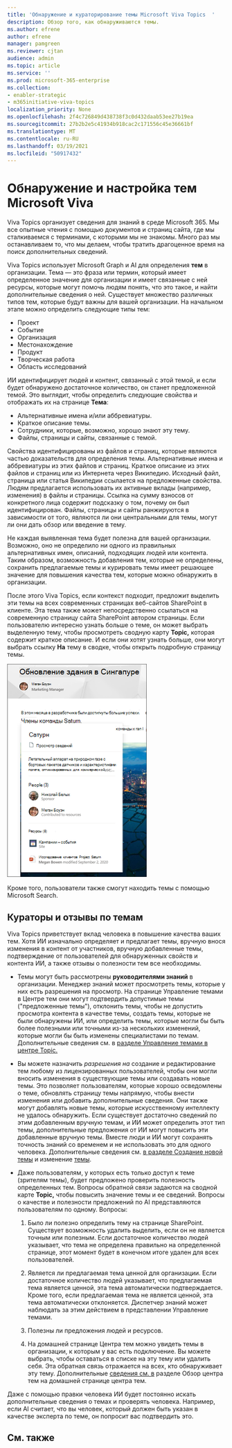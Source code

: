 ```yaml
---
title: 'Обнаружение и кураторирование темы Microsoft Viva Topics  '
description: Обзор того, как обнаруживаются темы.
ms.author: efrene
author: efrene
manager: pamgreen
ms.reviewer: cjtan
audience: admin
ms.topic: article
ms.service: ''
ms.prod: microsoft-365-enterprise
ms.collection:
- enabler-strategic
- m365initiative-viva-topics
localization_priority: None
ms.openlocfilehash: 2f4c726849d438738f3c0d432daab53ee27b19ea
ms.sourcegitcommit: 27b2b2e5c41934b918cac2c171556c45e36661bf
ms.translationtype: MT
ms.contentlocale: ru-RU
ms.lasthandoff: 03/19/2021
ms.locfileid: "50917432"
---
```

# <a name="microsoft-viva-topics-discovery-and-curation"></a>Обнаружение и настройка тем Microsoft Viva 

Viva Topics организует сведения для знаний в среде Microsoft 365. Мы все опытные чтения с помощью документов и страниц сайта, где мы сталкиваемся с терминами, с которыми мы не знакомы. Много раз мы останавливаем то, что мы делаем, чтобы тратить драгоценное время на поиск дополнительных сведений.

Viva Topics использует Microsoft Graph и AI для определения **тем** в организации.  Тема — это фраза или термин, который имеет определенное значение для организации и имеет связанные с ней ресурсы, которые могут помочь людям понять, что это такое, и найти дополнительные сведения о ней. Существует множество различных типов тем, которые будут важны для вашей организации. На начальном этапе можно определить следующие типы тем:
- Проект
- Событие
- Организация
- Местонахождение
- Продукт
- Творческая работа
- Область исследований

ИИ идентифицирует людей и контент, связанный с этой темой, и если будет обнаружено достаточное количество, он станет предложенной темой. Это выглядит, чтобы определить следующие свойства и отображать их на странице **Тема**:
- Альтернативные имена и/или аббревиатуры.
- Краткое описание темы.
- Сотрудники, которые, возможно, хорошо знают эту тему.
- Файлы, страницы и сайты, связанные с темой.

Свойства идентифицированы из файлов и страниц, которые являются частью доказательств для определения темы. Альтернативные имена и аббревиатуры из этих файлов и страниц. Краткое описание из этих файлов и страниц или из Интернета через Википедию. Исходный файл, страница или статья Википедии ссылается на предложенные свойства. Людям предлагается использовать их активные вклады (например, изменения) в файлы и страницы. Ссылка на сумму взносов от конкретного лица содержит подсказку о том, почему он был идентифицирован. Файлы, страницы и сайты ранжируются в зависимости от того, являются ли они центральными для темы, могут ли они дать обзор или введение в тему. 

Не каждая выявленная тема будет полезна для вашей организации. Возможно, оно не определило ни одного из правильных альтернативных имен, описаний, подходящих людей или контента. Таким образом, возможность добавления тем, которые не определены, сохранить предлагаемые темы и курировать темы имеет решающее значение для повышения качества тем, которые можно обнаружить в организации.

После этого Viva Topics, если контекст подходит, предложит выделить эти темы на всех современных страницах веб-сайтов SharePoint в клиенте. Эта тема также может непосредственно ссылаться на современную страницу сайта SharePoint автором страницы. Если пользователю интересно узнать больше о теме, он может выбрать выделенную тему, чтобы просмотреть сводную карту **Topic,** которая содержит краткое описание. И если они хотят узнать больше, они могут выбрать ссылку **На** тему в сводке, чтобы открыть подробную страницу темы.

![Выделение тем](../media/knowledge-management/saturn.png) </br>

Кроме того, пользователи также смогут находить темы с помощью Microsoft Search.

## <a name="topic-curation-and-feedback"></a>Кураторы и отзывы по темам

Viva Topics приветствует вклад человека в повышение качества ваших тем. Хотя ИИ изначально определяет и предлагает темы, вручную внося изменения в контент от участников, вручную добавленные темы, подтверждение от пользователей для обнаруженных свойств и контента ИИ, а также отзывы о полезности тем все необходимы.

- Темы могут быть рассмотрены **руководителями знаний** в организации. Менеджер знаний может просмотреть темы, которые у них есть разрешения на просмотр. На странице Управление темами в Центре тем они могут подтвердить допустимые темы ("предложенные темы"), отклонить темы, чтобы не допустить просмотра контента в качестве темы, создать темы, которые не были обнаружены ИИ, или определить темы, которые могли бы быть более полезными или точными из-за нескольких изменений, которые могли бы быть изменены специалистами по темам. Дополнительные сведения см. в [разделе Управление темами в центре Topic.](manage-topics.md)

- Вы можете назначить *разрешения на* создание и редактирование тем любому из лицензированных пользователей, чтобы они могли вносить изменения в существующие темы или создавать новые темы. Это позволяет пользователям, которые хорошо осведомлены о теме, обновлять страницу темы напрямую, чтобы внести изменения или добавить дополнительные сведения. Они также могут добавлять новые темы, которые искусственному интеллекту не удалось обнаружить. Если существует достаточно сведений по этим добавленным вручную темам, и ИИ может определить этот тип темы, дополнительные предложения от ИИ могут повысить эти добавленные вручную темы. Вместе люди и ИИ могут сохранять точность знаний со временем и не использовать это для одного человека. Дополнительные сведения см. [в разделе Создание новой темы](./create-a-topic.md) и изменение [темы](./edit-a-topic.md).

- Даже пользователям, у которых есть только доступ к теме (зрителям темы), будет предложено проверить полезность определенных тем. Вопросы обратной связи задаются на сводной карте **Topic,** чтобы повысить значение темы и ее сведений. Вопросы о качестве и полезности предложений по AI представляются пользователям по одному. Вопросы:</br>

    1. Было ли полезно определить тему на странице SharePoint. Существует возможность удалить выделить, если он не является точным или полезным. Если достаточное количество людей указывает, что тема не определена правильно на определенной странице, этот момент будет в конечном итоге удален для всех пользователей. 

    2. Является ли предлагаемая тема ценной для организации. Если достаточное количество людей указывает, что предлагаемая тема является ценной, эта тема автоматически подтверждается. Кроме того, если предлагаемая тема не является ценной, эта тема автоматически отклоняется. Диспетчер знаний может наблюдать за этим действием в представлении Управление темами.

    3. Полезны ли предложения людей и ресурсов.

    4. На домашней странице Центра тем можно увидеть темы в организации, к которым у вас есть подключение. Вы можете выбрать, чтобы оставаться в списке на эту тему или удалить себя. Эта обратная связь отражается на всех, кто обнаруживает эту тему. Дополнительные [сведения см. в](./topic-center-overview.md) разделе Обзор центра тем на домашней странице центра тем.

Даже с помощью правки человека ИИ будет постоянно искать дополнительные сведения о темах и проверять человека. Например, если AI считает, что вы человек, который должен быть указан в качестве эксперта по теме, он попросит вас подтвердить это. 


## <a name="see-also"></a>См. также